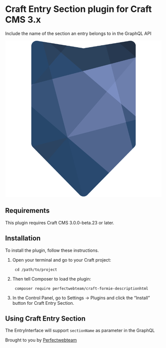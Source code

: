 # Craft Entry Section plugin for Craft CMS 3.x

Include the name of the section an entry belongs to in the GraphQL API

![Screenshot](resources/img/plugin-logo.png)

## Requirements

This plugin requires Craft CMS 3.0.0-beta.23 or later.

## Installation

To install the plugin, follow these instructions.

1. Open your terminal and go to your Craft project:

        cd /path/to/project

2. Then tell Composer to load the plugin:

        composer require perfectwebteam/craft-formie-descriptionhtml

3. In the Control Panel, go to Settings → Plugins and click the “Install” button for Craft Entry Section.

## Using Craft Entry Section

The EntryInterface will support `sectionName` as parameter in the GraphQL 

Brought to you by [Perfectwebteam](https://perfectwebteam.nl/)
